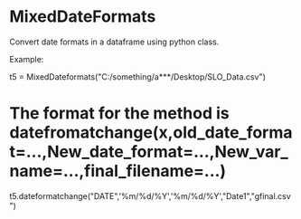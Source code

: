 # MixedDateFormats
Convert date formats in a dataframe using python class.


Example:

t5 = MixedDateformats("C:/something/a***/Desktop/SLO_Data.csv")

# The format for the method is datefromatchange(x,old_date_format=...,New_date_format=...,New_var_name=...,final_filename=...)
t5.dateformatchange("DATE",'%m/%d/%Y','%m/%d/%Y',"Date1","gfinal.csv")
